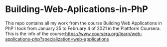 # Building-Web-Aplications-in-PhP
This repo contains all my work from the course Building Web Applications in PhP I took from January 25 to February 4 of 2021 in the Plattform Coursera. 
This is the info of the course:https://www.coursera.org/learn/web-applications-php?specialization=web-applications
